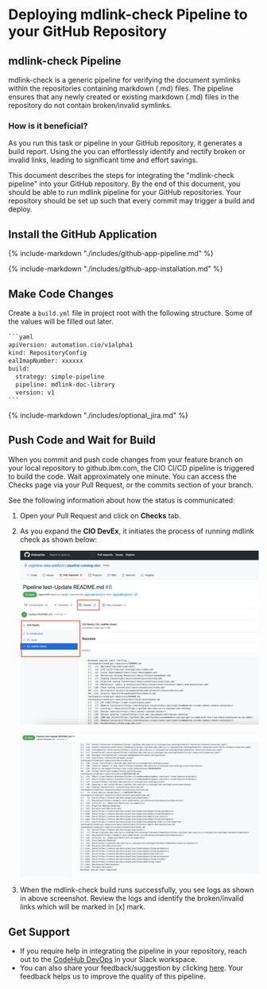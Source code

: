 # Deploying mdlink-check Pipeline to your GitHub Repository

## mdlink-check Pipeline

mdlink-check is a generic pipeline for verifying the document symlinks within the repositories containing markdown (.md) files. The pipeline ensures that any newly created or existing markdown (.md) files in the repository do not contain broken/invalid symlinks. 

### How is it beneficial?
As you run this task or pipeline in your GitHub repository, it generates a build report. Using the you can effortlessly identify and rectify broken or invalid links, leading to significant time and effort savings.

This document describes the steps for integrating the "mdlink-check pipeline" into your GitHub repository. By the end of this document, you should be able to run mdlink pipeline for your GitHub repositories. Your repository should be set up such that every commit may trigger a build and deploy. 

## Install the GitHub Application

{%
   include-markdown "./includes/github-app-pipeline.md"
%}

{%
   include-markdown "./includes/github-app-installation.md"
%}

## Make Code Changes

Create a `build.yml` file in project root with the following structure. Some of the values will be filled out later.
      <!-- prettier-ignore -->

    ```yaml
    apiVersion: automation.cio/v1alpha1
    kind: RepositoryConfig
    ealImapNumber: xxxxxx
    build:
      strategy: simple-pipeline
      pipeline: mdlink-doc-library
      version: v1
    ```
 {%
    include-markdown "./includes/optional_jira.md"
  %}
  
## Push Code and Wait for Build
When you commit and push code changes from your feature branch on your local repository to github.ibm.com, the CIO CI/CD pipeline is triggered to build the code. Wait approximately one minute. You can access the Checks page via your Pull Request, or the commits section of your branch.

See the following information about how the status is communicated:

1. Open your Pull Request and click on **Checks** tab.
2. As you expand the **CIO DevEx**, it initiates the process of running mdlink check as shown below:
   
   ![Alt text](images/mdlink-check_image1.png)
   
   ![Alt text](images/mdlink-check_image2.png)
   
3. When the mdlink-check build runs successfully, you see logs as shown in above screenshot. Review the logs and identify the broken/invalid links which will be marked in [x] mark.

## Get Support

* If you require help in integrating the pipeline in your repository, reach out to the [CodeHub DevOps](https://chiefdataoffice.slack.com/archives/C3ERPD3TM) in your Slack workspace.
* You can also share your feedback/suggestion by clicking [here](https://chiefdataoffice.slack.com/archives/C3ERPD3TM). Your feedback helps us to improve the quality of this pipeline.

